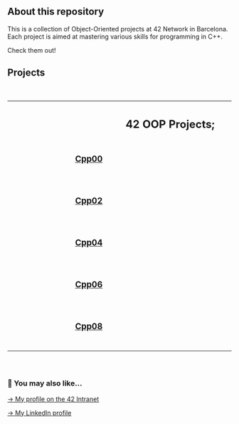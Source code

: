 ## About this repository

This is a collection of Object-Oriented projects at 42 Network in Barcelona. Each project is aimed at mastering various skills for programming in C++.

Check them out!

<!-- ## Projects
<br>
<div align="center">
  <table style="width:80%; font-size: 20px;">
    <tr>
      <th colspan="2">42 OOP Projects</th>
    </tr>
    <tr>
     <td colspan="2" align="center"><a href="https://github.com/mgimon/42repo_oop/tree/master/cpp00">Cpp00</a></td>
    </tr>
    <tr>
     <td colspan="2" align="center"><a href="https://github.com/mgimon/42repo_oop/tree/master/cpp01">Cpp01</a></td>
    </tr>
    <tr>
     <td colspan="2" align="center"><a href="https://github.com/mgimon/42repo_oop/tree/master/cpp02">Cpp02</a></td>
    </tr>
    <tr>
     <td colspan="2" align="center"><a href="https://github.com/mgimon/42repo_oop/tree/master/cpp03">Cpp03</a></td>
    </tr>
    <tr>
     <td colspan="2" align="center"><a href="https://github.com/mgimon/42repo_oop/tree/master/cpp04">Cpp04</a></td>
    </tr>
    <tr>
     <td colspan="2" align="center"><a href="https://github.com/mgimon/42repo_oop/tree/master/cpp05">Cpp05</a></td>
    </tr>
    <tr>
     <td colspan="2" align="center"><a href="https://github.com/mgimon/42repo_oop/tree/master/cpp06">Cpp06</a></td>
    </tr>
    <tr>
     <td colspan="2" align="center"><a href="https://github.com/mgimon/42repo_oop/tree/master/cpp07">Cpp07</a></td>
    </tr>
    <tr>
     <td colspan="2" align="center"><a href="https://github.com/mgimon/42repo_oop/tree/master/cpp08">Cpp08</a></td>
    </tr>
    <tr>
     <td colspan="2" align="center"><a href="https://github.com/mgimon/42repo_oop/tree/master/cpp09">Cpp09</a></td>
    </tr>
    
  </table>
</div>
<br> -->
<!--<td colspan="2" align="center"><a href="https://github.com/mgimon/42repo/tree/master/fractol">Fractol</a></td> -->

## Projects
<br>
<div align="center">
  <table style="border-collapse: collapse;">
    <tr>
      <th colspan="2"><h2>&nbsp;&nbsp;&nbsp;&nbsp;&nbsp;&nbsp;42 OOP Projects;&nbsp;&nbsp;&nbsp;&nbsp;&nbsp;&nbsp;</h2></th>
    </tr>
    <tr>
      <td align="center" style="min-width: 350px; white-space: nowrap;">
        <h3><a href="https://github.com/mgimon/42repo_oop/tree/master/cpp00">Cpp00</a></h3>
        <span style="visibility:hidden;">&nbsp;&nbsp;&nbsp;&nbsp;&nbsp;&nbsp;&nbsp;&nbsp;&nbsp;&nbsp;</span>
      </td>
      <td align="center" style="min-width: 350px; white-space: nowrap;">
        <h3><a href="https://github.com/mgimon/42repo_oop/tree/master/cpp01">Cpp01</a></h3>
        <span style="visibility:hidden;">&nbsp;&nbsp;&nbsp;&nbsp;&nbsp;&nbsp;&nbsp;&nbsp;&nbsp;&nbsp;</span>
      </td>
    </tr>
    <tr>
      <td align="center" style="min-width: 350px; white-space: nowrap;">
        <h3><a href="https://github.com/mgimon/42repo_oop/tree/master/cpp02">Cpp02</a></h3>
        <span style="visibility:hidden;">&nbsp;&nbsp;&nbsp;&nbsp;&nbsp;&nbsp;&nbsp;&nbsp;&nbsp;&nbsp;</span>
      </td>
      <td align="center" style="min-width: 350px; white-space: nowrap;">
        <h3><a href="https://github.com/mgimon/42repo_oop/tree/master/cpp03">Cpp03</a></h3>
        <span style="visibility:hidden;">&nbsp;&nbsp;&nbsp;&nbsp;&nbsp;&nbsp;&nbsp;&nbsp;&nbsp;&nbsp;</span>
      </td>
    </tr>
    <tr>
      <td align="center" style="min-width: 350px; white-space: nowrap;">
        <h3><a href="https://github.com/mgimon/42repo_oop/tree/master/cpp04">Cpp04</a></h3>
        <span style="visibility:hidden;">&nbsp;&nbsp;&nbsp;&nbsp;&nbsp;&nbsp;&nbsp;&nbsp;&nbsp;&nbsp;</span>
      </td>
      <td align="center" style="min-width: 350px; white-space: nowrap;">
        <h3><a href="https://github.com/mgimon/42repo_oop/tree/master/cpp05">Cpp05</a></h3>
        <span style="visibility:hidden;">&nbsp;&nbsp;&nbsp;&nbsp;&nbsp;&nbsp;&nbsp;&nbsp;&nbsp;&nbsp;</span>
      </td>
    </tr>
    <tr>
      <td align="center" style="min-width: 350px; white-space: nowrap;">
        <h3><a href="https://github.com/mgimon/42repo_oop/tree/master/cpp06">Cpp06</a></h3>
        <span style="visibility:hidden;">&nbsp;&nbsp;&nbsp;&nbsp;&nbsp;&nbsp;&nbsp;&nbsp;&nbsp;&nbsp;</span>
      </td>
      <td align="center" style="min-width: 350px; white-space: nowrap;">
        <h3><a href="https://github.com/mgimon/42repo_oop/tree/master/cpp07">Cpp07</a></h3>
        <span style="visibility:hidden;">&nbsp;&nbsp;&nbsp;&nbsp;&nbsp;&nbsp;&nbsp;&nbsp;&nbsp;&nbsp;</span>
      </td>
    </tr>
    <tr>
      <td align="center" style="min-width: 350px; white-space: nowrap;">
        <h3><a href="https://github.com/mgimon/42repo_oop/tree/master/cpp08">Cpp08</a></h3>
        <span style="visibility:hidden;">&nbsp;&nbsp;&nbsp;&nbsp;&nbsp;&nbsp;&nbsp;&nbsp;&nbsp;&nbsp;</span>
      </td>
      <td align="center" style="min-width: 350px; white-space: nowrap;">
        <h3><a href="https://github.com/mgimon/42repo_oop/tree/master/cpp09">Cpp09</a></h3>
        <span style="visibility:hidden;">&nbsp;&nbsp;&nbsp;&nbsp;&nbsp;&nbsp;&nbsp;&nbsp;&nbsp;&nbsp;</span>
      </td>
    </tr>
  </table>
</div>
<br>











##

### 🔄 You may also like...
[-> My profile on the 42 Intranet](https://profile.intra.42.fr/users/mgimon-c)

[-> My LinkedIn profile](https://www.linkedin.com/in/mgimon-c/)
